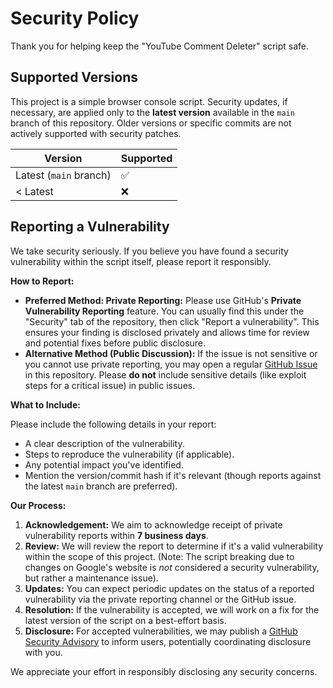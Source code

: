 # Security Policy

Thank you for helping keep the "YouTube Comment Deleter" script safe.

## Supported Versions

This project is a simple browser console script. Security updates, if necessary, are applied only to the **latest version** available in the `main` branch of this repository. Older versions or specific commits are not actively supported with security patches.

| Version             | Supported          |
| ------------------- | ------------------ |
| Latest (`main` branch) | :white_check_mark: |
| < Latest            | :x:                |

## Reporting a Vulnerability

We take security seriously. If you believe you have found a security vulnerability within the script itself, please report it responsibly.

**How to Report:**

* **Preferred Method: Private Reporting:** Please use GitHub's **Private Vulnerability Reporting** feature. You can usually find this under the "Security" tab of the repository, then click "Report a vulnerability". This ensures your finding is disclosed privately and allows time for review and potential fixes before public disclosure.
* **Alternative Method (Public Discussion):** If the issue is not sensitive or you cannot use private reporting, you may open a regular [GitHub Issue](https://github.com/moketip/youtube-comment-deleter-console/issues) in this repository. Please **do not** include sensitive details (like exploit steps for a critical issue) in public issues.

**What to Include:**

Please include the following details in your report:

* A clear description of the vulnerability.
* Steps to reproduce the vulnerability (if applicable).
* Any potential impact you've identified.
* Mention the version/commit hash if it's relevant (though reports against the latest `main` branch are preferred).

**Our Process:**

1.  **Acknowledgement:** We aim to acknowledge receipt of private vulnerability reports within **7 business days**.
2.  **Review:** We will review the report to determine if it's a valid vulnerability within the scope of this project. (Note: The script breaking due to changes on Google's website is *not* considered a security vulnerability, but rather a maintenance issue).
3.  **Updates:** You can expect periodic updates on the status of a reported vulnerability via the private reporting channel or the GitHub issue.
4.  **Resolution:** If the vulnerability is accepted, we will work on a fix for the latest version of the script on a best-effort basis.
5.  **Disclosure:** For accepted vulnerabilities, we may publish a [GitHub Security Advisory](https://github.com/moketip/youtube-comment-deleter-console/security/advisories) to inform users, potentially coordinating disclosure with you.

We appreciate your effort in responsibly disclosing any security concerns.
